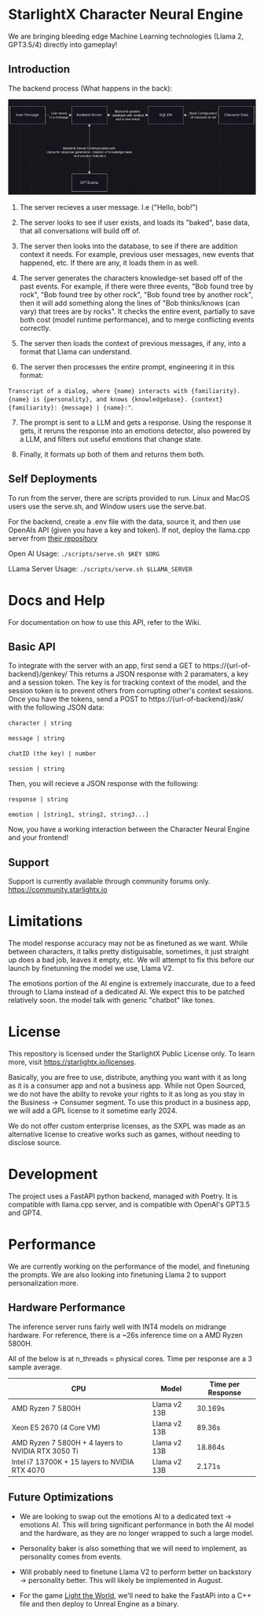 # StarlightX Character Neural Engine
We are bringing bleeding edge Machine Learning technologies (Llama 2, GPT3.5/4)
directly into gameplay!

## Introduction
The backend process (What happens in the back):

![SXCNE Diagram](diagrams/design.jpg)

1. The server recieves a user message. I.e ("Hello, bob!")

2. The server looks to see if user exists, and loads its "baked", 
base data, that all conversations will build off of.

3. The server then looks into the database, to see if there are addition
context it needs. For example, previous user messages, new events that happened,
etc. If there are any, it loads them in as well.

4. The server generates the characters knowledge-set based off of the past events.
For example, if there were three events, "Bob found tree by rock", "Bob found tree
by other rock", "Bob found tree by another rock", then it will add something
along the lines of "Bob thinks/knows (can vary) that trees are by rocks". It checks
the entire event, partially to save both cost (model runtime performance), and to
merge conflicting events correctly. 

5. The server then loads the context of previous messages, if any, into a format
that Llama can understand.

6. The server then processes the entire prompt, engineering it in this format:

`Transcript of a dialog, where {name} interacts with {familiarity}. {name} is {personality}, and knows {knowledgebase}. {context} {familiarity}: {message} | {name}:"`. 

7. The prompt is sent to a LLM and gets a response. Using the response it gets, it reruns the response into an emotions detector, also powered by a LLM, and filters out useful emotions
that change state.

8. Finally, it formats up both of them and returns them both.


## Self Deployments
To run from the server, there are scripts provided to run. 
Linux and MacOS users use the serve.sh, and Window users use the serve.bat.

For the backend, create a .env file with the data, source it, and then
use OpenAIs API (given you have a key and token). If not, deploy the 
llama.cpp server from [their repository](https://github.com/ggerganov/llama.cpp)

Open AI Usage: `./scripts/serve.sh $KEY $ORG`

LLama Server Usage: `./scripts/serve.sh $LLAMA_SERVER`

# Docs and Help
For documentation on how to use this API, refer to the Wiki.

## Basic API

To integrate with the server with an app, first send a GET to https://{url-of-backend}/genkey/
This returns a JSON response with 2 paramaters, a key and a session token.
The key is for tracking context of the model, and the session token is to prevent others from corrupting
other's context sessions. Once you have the tokens, send a POST to https://{url-of-backend}/ask/ with 
the following JSON data:

`character | string`

`message | string`

`chatID (the key) | number`

`session | string`

Then, you will recieve a JSON response with the following:

`response | string`

`emotion | [string1, string2, string3...]`

Now, you have a working interaction between the Character Neural Engine and your frontend!

## Support

Support is currently available through community forums only.
https://community.starlightx.io

# Limitations
The model response accuracy may not be as finetuned as we want. While between characters,
it talks pretty distiguisable, sometimes, it just straight up does a bad job, leaves it empty,
etc. We will attempt to fix this before our launch by finetunning the model we use, Llama V2.



The emotions portion of the AI engine is extremely inaccurate, due to a feed through to 
Llama instead of a dedicated AI. We expect this to be patched relatively soon.
the model talk with generic "chatbot" like tones. 

# License
This repository is licensed under the StarlightX Public License only.
To learn more, visit https://starlightx.io/licenses.

Basically, you are free to use, distribute, anything you want with it
as long as it is a consumer app and not a business app. While not Open Sourced,
we do not have the abilty to revoke your rights to it as long as you stay
in the Business -> Consumer segment. To use this product in
a business app, we will add a GPL license to it sometime early 2024.

We do not offer custom enterprise licenses, as the SXPL was made as
an alternative license to creative works such as games, without needing to
disclose source.

# Development
The project uses a FastAPI python backend, managed with Poetry.
It is compatible with llama.cpp server, and is compatible with 
OpenAI's GPT3.5 and GPT4.

# Performance
We are currently working on the performance of the model, and finetuning the prompts. We
are also looking into finetuning Llama 2 to support personalization more.

## Hardware Performance

The inference server runs fairly well with INT4 models on midrange hardware. For reference,
there is a ~26s inference time on a AMD Ryzen 5800H.

All of the below is at n_threads = physical cores. Time per response are a 3 sample average.

|CPU |Model  | Time per Response|
--- | --- | ---|
|AMD Ryzen 7 5800H | Llama v2 13B | 30.169s|
|Xeon E5 2670 (4 Core VM)| Llama v2 13B | 89.36s|
|AMD Ryzen 7 5800H + 4 layers to NVIDIA RTX 3050 Ti | Llama v2 13B | 18.864s|
|Intel i7 13700K + 15 layers to NVIDIA RTX 4070 | Llama v2 13B |2.171s |

## Future Optimizations

* We are looking to swap out the emotions AI to a dedicated text -> emotions AI. 
This will bring significant performance in both the AI model and the hardware,
as they are no longer wrapped to such a large model.

* Personality baker is also something that we will need to implement, as personality comes from events.

* Will probably need to finetune Llama V2 to perform better on backstory -> personality better. This will likely be implemented in August.

* For the game [Light the World](https://ltw.starlightx.io), we'll need to bake the FastAPi
into a C++ file and then deploy to Unreal Engine as a binary. 

